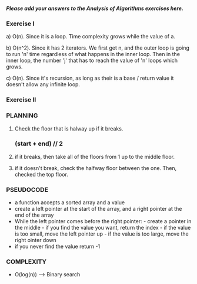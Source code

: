 ##### Please add your answers to the **_Analysis of Algorithms_** exercises here.

### Exercise I

a)
O(n). Since it is a loop. Time complexity grows while the value of a.

b)
O(n^2). Since it has 2 iterators. We first get n, and the outer loop is going to run 'n' time regardless of what happens in the inner loop. Then in the inner loop, the number 'j' that has to reach the value of 'n' loops which grows.

c)
O(n). Since it's recursion, as long as their is a base / return value it doesn't allow any infinite loop.

### Exercise II

### PLANNING

1. Check the floor that is halway up if it breaks.
   ### (start + end) // 2
2. if it breaks, then take all of the floors from 1 up to the middle floor.

3. if it doesn't break, check the halfway floor between the one. Then, checked the top floor.

### PSEUDOCODE

- a function accepts a sorted array and a value
- create a left pointer at the start of the array, and a right pointer at the end of the array
- While the left pointer comes before the right pointer: - create a pointer in the middle - if you find the value you want, return the index - if the value is too small, move the left pointer up - if the value is too large, move the right ointer down
- if you never find the value return -1

### COMPLEXITY

- O(log(n)) --> Binary search

